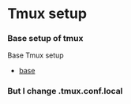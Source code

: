# Tmux setup
### Base setup of tmux
Base Tmux setup
- [base](https://github.com/gpakosz/.tmux)

### But I change .tmux.conf.local
